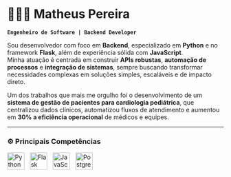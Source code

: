# 👨🏻‍💻 Matheus Pereira

**`Engenheiro de Software | Backend Developer`**

Sou desenvolvedor com foco em **Backend**, especializado em **Python** e no framework **Flask**, além de experiência sólida com **JavaScript**.  
Minha atuação é centrada em construir **APIs robustas**, **automação de processos** e **integração de sistemas**, sempre buscando transformar necessidades complexas em soluções simples, escaláveis e de impacto direto.  

Um dos trabalhos que mais me orgulho foi o desenvolvimento de um **sistema de gestão de pacientes para cardiologia pediátrica**, que centralizou dados clínicos, automatizou fluxos de atendimento e aumentou em **30% a eficiência operacional** de médicos e equipes.  

---

### ⚙️ Principais Competências

<img 
    align="left" 
    alt="Python" 
    title="Python" 
    width="40px" 
    style="padding-right: 10px;" 
    src="https://cdn.jsdelivr.net/gh/devicons/devicon/icons/python/python-original.svg" 
/>

<picture>
  <source media="(prefers-color-scheme: dark)" srcset="https://skillicons.dev/icons?i=flask&theme=dark" />
  <source media="(prefers-color-scheme: light)" srcset="https://skillicons.dev/icons?i=flask&theme=light" />
  <img 
    align="left" 
    alt="Flask" 
    title="Flask" 
    width="40px" 
    style="padding-right: 10px;" 
    src="https://skillicons.dev/icons?i=flask&theme=light" 
  />
</picture>

<img 
    align="left" 
    alt="JavaScript" 
    title="JavaScript" 
    width="40px" 
    style="padding-right: 10px;" 
    src="https://cdn.jsdelivr.net/gh/devicons/devicon/icons/javascript/javascript-original.svg" 
/>
<img 
    align="left" 
    alt="PostgreSQL" 
    title="PostgreSQL" 
    width="40px" 
    style="padding-right: 10px;" 
    src="https://cdn.jsdelivr.net/gh/devicons/devicon/icons/postgresql/postgresql-original.svg" 
/>

<br/>
<br/>


